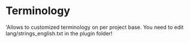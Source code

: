 Terminology
===========

'Allows to customized terminology on per project base. You need to edit lang/strings_english.txt in the plugin folder!
